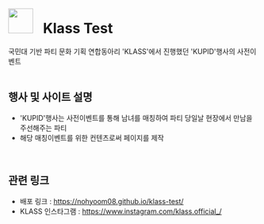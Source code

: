 # <img src="https://github.com/user-attachments/assets/64f28845-9eb7-4e82-b8f1-38fc35f62d0a" style="width:50px; height:50px"> &nbsp; Klass Test 

국민대 기반 파티 문화 기획 연합동아리 'KLASS'에서 진행했던 'KUPID'행사의 사전이벤트
<br><br>

## 행사 및 사이트 설명
* 'KUPID'행사는 사전이벤트를 통해 남녀를 매칭하여 파티 당일날 현장에서 만남을 주선해주는 파티
* 해당 매칭이벤트를 위한 컨텐츠로써 페이지를 제작
<br>

## 관련 링크
* 배포 링크 : https://nohyoom08.github.io/klass-test/
* KLASS 인스타그램 : https://www.instagram.com/klass.official_/
